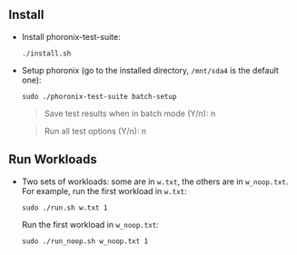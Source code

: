 ## Install
* Install phoronix-test-suite:
	```
	./install.sh
	```
* Setup phoronix (go to the installed directory, `/mnt/sda4` is the default one):
	```
	sudo ./phoronix-test-suite batch-setup
	```

	> Save test results when in batch mode (Y/n): n

	> Run all test options (Y/n): n

## Run Workloads
* Two sets of workloads: some are in `w.txt`, the others are in `w_noop.txt`. For example, run the first workload in `w.txt`:
	```
	sudo ./run.sh w.txt 1
	```
	Run the first workload in `w_noop.txt`:
	```
	sudo ./run_noop.sh w_noop.txt 1
	```
